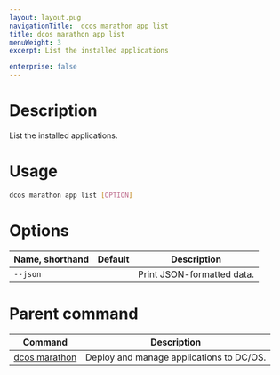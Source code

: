 ```yaml
---
layout: layout.pug
navigationTitle:  dcos marathon app list
title: dcos marathon app list
menuWeight: 3
excerpt: List the installed applications

enterprise: false
---
```



# Description
List the installed applications.

# Usage

```bash
dcos marathon app list [OPTION]
```

# Options

| Name, shorthand | Default | Description |
|---------|-------------|-------------|
| `--json`   |             |  Print JSON-formatted data. |

# Parent command

| Command | Description |
|---------|-------------|
| [dcos marathon](/1.11/cli/command-reference/dcos-marathon/) | Deploy and manage applications to DC/OS. |

<!-- # Examples -->
